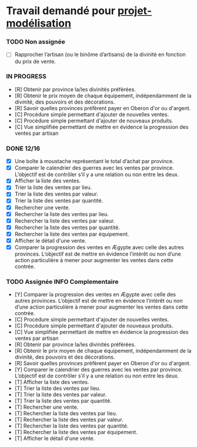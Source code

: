# Travail demandé pour [projet-modélisation](https://github.com/Sacrezar/Projet_Modelisation_A1)

### TODO Non assignée
- [ ] Rapprocher l’artisan (ou le binôme d’artisans) de la divinité en fonction du prix de vente.

### IN PROGRESS
- [R] Obtenir par province la/les divinités préférées.
- [R] Obtenir le prix moyen de chaque équipement, indépendamment de la divinité, des pouvoirs et des décorations.
- [R] Savoir quelles provinces préfèrent payer en Oberon d'or ou d'argent.
- [C] Procédure simple permettant d'ajouter de nouvelles ventes.
- [C] Procédure simple permettant d'ajouter de nouveaux produits. 
- [C] Vue simplifiée permettant de mettre en évidence la progression des ventes par artisan

### DONE 12/16
- [x] Une boîte à moustache représentant le total d’achat par province.
- [x] Comparer le calendrier des guerres avec les ventes par province. L’objectif est de contrôler s’il y a une relation ou non entre les deux.
- [x] Afficher la liste des ventes.
- [x] Trier la liste des ventes par lieu.
- [x] Trier la liste des ventes par valeur.
- [x] Trier la liste des ventes par quantité.
- [x] Rechercher une vente.
- [x] Rechercher la liste des ventes par lieu.
- [x] Rechercher la liste des ventes par valeur.
- [x] Rechercher la liste des ventes par quantité.
- [x] Rechercher la liste des ventes par équipement.
- [x] Afficher le détail d'une vente.
- [x] Comparer la progression des ventes en Ægypte avec celle des autres provinces. L’objectif est de mettre en évidence l’intérêt ou non d’une action particulière à mener pour augmenter les ventes dans cette contrée.

### TODO Assignée INFO Complementaire
- [Y] Comparer la progression des ventes en Ægypte avec celle des autres provinces. L’objectif est de mettre en évidence l’intérêt ou non d’une action particulière à mener pour augmenter les ventes dans cette contrée.
- [C] Procédure simple permettant d'ajouter de nouvelles ventes.
- [C] Procédure simple permettant d'ajouter de nouveaux produits. 
- [C] Vue simplifiée permettant de mettre en évidence la progression des ventes par artisan
- [R] Obtenir par province la/les divinités préférées.
- [R] Obtenir le prix moyen de chaque équipement, indépendamment de la divinité, des pouvoirs et des décorations.
- [R] Savoir quelles provinces préfèrent payer en Oberon d'or ou d'argent.
- [Y] Comparer le calendrier des guerres avec les ventes par province. L’objectif est de contrôler s’il y a une relation ou non entre les deux.
- [T] Afficher la liste des ventes.
- [T] Trier la liste des ventes par lieu.
- [T] Trier la liste des ventes par valeur.
- [T] Trier la liste des ventes par quantité.
- [T] Rechercher une vente.
- [T] Rechercher la liste des ventes par lieu.
- [T] Rechercher la liste des ventes par valeur.
- [T] Rechercher la liste des ventes par quantité.
- [T] Rechercher la liste des ventes par équipement.
- [T] Afficher le détail d'une vente. 
